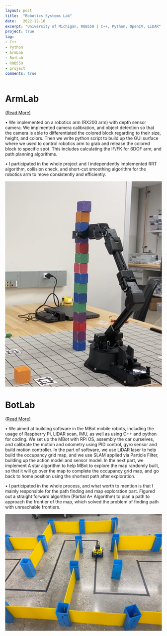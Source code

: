 ```yaml
---
layout: post
title:  "Robotics Systems Lab"
date:   2022-12-10
excerpt: "University of Michigan, ROB550 | C++, Python, OpenCV, LiDAR"
project: true
tag:
- C++
- Python
- ArmLab
- BotLab
- ROB550
- project
comments: true
---
```


# ArmLab
<a href="../assets/reports/ROB_550_Robot_Control_S2T6.pdf" target="_blank"> (Read More) </a>

•	We implemented on a robotics arm (RX200 arm) with depth sensor camera. We implmented camera calibration, and object detection so that the camera is able to differentiated the colored block regarding to their size, height, and colors. Then we write python script to build up the GUI surface where we used to control robotics arm to grab and release the colored block to specific spot. This includes calculating the IF/FK for 6DOF arm, and path planning algorithms.

•	I participated in the whole project and I independently implemented RRT algorithm, collision check, and short-cut smoothing algorithm for the robotics arm to move consistently and efficiently.

<img src="../assets/img/armlab_1.jpg"  width="600">

# BotLab
<a href="../assets/reports/Botlab_Report_S2T6.pdf" target="_blank"> (Read More) </a>

• We aimed at building software in the MBot mobile robots, including the usage of Raspberry Pi, LiDAR scan, IMU, as well as using C++ and python for coding. We set up the MBot with RPi OS, assembly the car ourselves, and calibrate the motion and odometry using PID control, gyro sensor and build motion controller. In the part of software, we use LiDAR laser to help build the occupancy grid map, and we use SLAM applied via Particle Filter, building up the action model and sensor model. In the next part, we implement A star algorithm to help MBot to explore the map randomly built, so that it will go over the map to complete the occupancy grid map, and go back to home position using the shortest path after exploration.

• I participated in the whole process, and what worth to mention is that I mainly responsible for the path finding and map exploration part. Figured out a straight forward algorithm (Partial A* Algorithm) to plan a path to approach the frontier of the map, which solved the problem of finding path with unreachable frontiers.

<img src="../assets/img/botlab_1.jpg"  width="600">